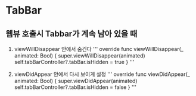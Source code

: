 # TabBar

## 웹뷰 호출시 Tabbar가 계속 남아 있을 때       
1. viewWillDisappear 안에서 숨긴다
'''
override func viewWillDisappear(_ animated: Bool) {
    super.viewWillDisappear(animated)
    self.tabBarController?.tabBar.isHidden = true
}
'''

2. viewDidAppear 안에서 다시 보이게 설정
'''
override func viewDidAppear(_ animated: Bool) {
    super.viewDidAppear(animated)
    self.tabBarController?.tabBar.isHidden = false
}
'''
